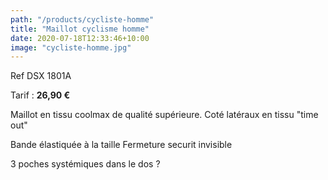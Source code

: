 ```yaml
---
path: "/products/cycliste-homme"
title: "Maillot cyclisme homme"
date: 2020-07-18T12:33:46+10:00
image: "cycliste-homme.jpg"
---
```


Ref DSX 1801A 

Tarif : **26,90 €**

Maillot en tissu coolmax de qualité supérieure. Coté latéraux en tissu "time out"

Bande élastiquée à la taille
Fermeture securit invisible

3 poches systémiques dans le dos ?